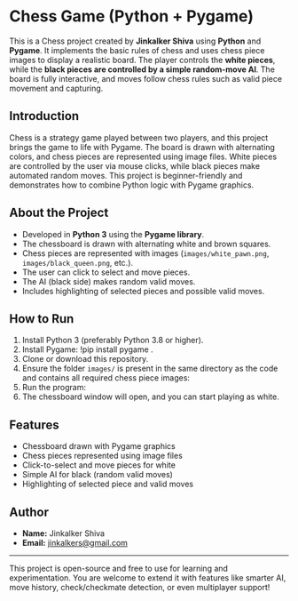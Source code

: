 # Chess Game (Python + Pygame)

This is a Chess project created by **Jinkalker Shiva** using **Python** and **Pygame**. It implements the basic rules of chess and uses chess piece images to display a realistic board. The player controls the **white pieces**, while the **black pieces are controlled by a simple random-move AI**. The board is fully interactive, and moves follow chess rules such as valid piece movement and capturing.

## Introduction
Chess is a strategy game played between two players, and this project brings the game to life with Pygame. The board is drawn with alternating colors, and chess pieces are represented using image files. White pieces are controlled by the user via mouse clicks, while black pieces make automated random moves. This project is beginner-friendly and demonstrates how to combine Python logic with Pygame graphics.

## About the Project
- Developed in **Python 3** using the **Pygame library**.  
- The chessboard is drawn with alternating white and brown squares.  
- Chess pieces are represented with images (`images/white_pawn.png`, `images/black_queen.png`, etc.).  
- The user can click to select and move pieces.  
- The AI (black side) makes random valid moves.  
- Includes highlighting of selected pieces and possible valid moves.  

## How to Run
1. Install Python 3 (preferably Python 3.8 or higher).  
2. Install Pygame: !pip install pygame .
3. Clone or download this repository.  
4. Ensure the folder `images/` is present in the same directory as the code and contains all required chess piece images:  
5. Run the program:  
6. The chessboard window will open, and you can start playing as white.

## Features
- Chessboard drawn with Pygame graphics  
- Chess pieces represented using image files  
- Click-to-select and move pieces for white  
- Simple AI for black (random valid moves)  
- Highlighting of selected piece and valid moves  

## Author
- **Name:** Jinkalker Shiva  
- **Email:** [jinkalkers@gmail.com](mailto:jinkalkers@gmail.com)  

---

This project is open-source and free to use for learning and experimentation. You are welcome to extend it with features like smarter AI, move history, check/checkmate detection, or even multiplayer support!

